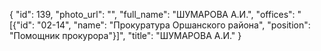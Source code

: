 {
    "id": 139,
    "photo_url": "",
    "full_name": "ШУМАРОВА А.И.",
    "offices": "[{\"id\": \"02-14\", \"name\": \"Прокуратура Оршанского района\", \"position\": \"Помощник прокурора\"}]",
    "title": "ШУМАРОВА А.И."
}
